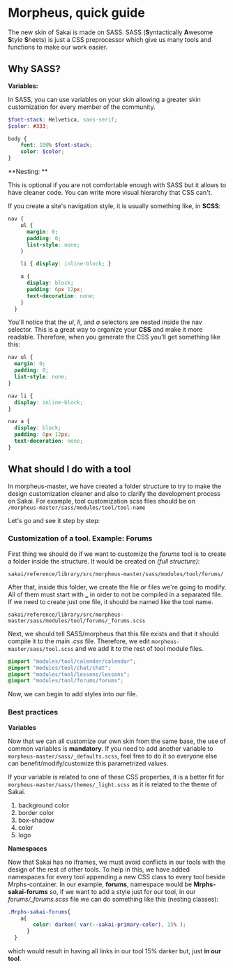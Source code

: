# Morpheus, quick guide

The new skin of Sakai is made on SASS. SASS (**S**yntactically **A**wesome **S**tyle **S**heets) is just a CSS preprocessor which give us many tools and functions to make our work easier. 

## Why SASS?

**Variables:**

In SASS, you can use variables on your skin allowing a greater skin customization for every member of the community.

```SCSS
$font-stack: Helvetica, sans-serif;
$color: #333;

body {
    font: 100% $font-stack;
    color: $color;
}
```

**Nesting: **

This is optional if you are not comfortable enough with SASS but it allows to have cleaner code. You can write more visual hierarchy that CSS can't.

If you create a site's navigation style, it is usually something like, in **SCSS**:

```SCSS
nav {
    ul {
      margin: 0;
      padding: 0;
      list-style: none;
    }

    li { display: inline-block; }

    a {
      display: block;
      padding: 6px 12px;
      text-decoration: none;
    }
  }
```

You'll notice that the *ul*, *li*, and *a* selectors are nested inside the nav selector. This is a great way to organize your **CSS** and make it more readable. Therefore, when you generate the CSS you'll get something like this:

```CSS
nav ul {
  margin: 0;
  padding: 0;
  list-style: none;
}

nav li {
  display: inline-block;
}

nav a {
  display: block;
  padding: 6px 12px;
  text-decoration: none;
}
```

## What should I do with a tool

In morpheus-master, we have created a folder structure to try to make the design customization cleaner  and also to clarify the development process on Sakai. For example, tool customization scss files should be on `/morpheus-master/sass/modules/tool/tool-name`

Let's go and see it step by step:

### Customization of a tool. Example: Forums

First thing we should do if we want to customize the *forums* tool is to create a folder inside the structure. It would be created on *(full structure)*:

`sakai/reference/library/src/morpheus-master/sass/modules/tool/forums/`

After that, inside this folder, we create the file or files we're going to modify. All of them must start with **_** in order to not be compiled in a separated file. If we need to create just one file, it should be named like the tool name.

`sakai/reference/library/src/morpheus-master/sass/modules/tool/forums/_forums.scss`

Next, we should tell SASS/morpheus that this file exists and that it should compile it to the main *.css* file. Therefore, we edit `morpheus-master/sass/tool.scss` and we add it to the rest of tool module files.

```CSS
@import "modules/tool/calendar/calendar";
@import "modules/tool/chat/chat";
@import "modules/tool/lessons/lessons";
@import "modules/tool/forums/forums";
```

Now, we can begin to add styles into our file.

### Best practices

**Variables**

Now that we can all customize our own skin from the same base, the use of common variables is **mandatory**. If you need to add another variable to `morpheus-master/sass/_defaults.scss`, feel free to do it so everyone else can benefit/modify/customize this parametrized values.

If your variable is related to one of these CSS properties, it is a better fit for `morpheus-master/sass/themes/_light.scss` as it is related to the theme of Sakai.

1. background color
2. border color
3. box-shadow
4. color
5. logo

**Namespaces**

Now that Sakai has no iframes, we must avoid conflicts in our tools with the design of the rest of other tools. To help in this, we have added namespaces for every tool appending a new CSS class to every tool beside Mrphs-container. In our example, **forums**, namespace would be **Mrphs-sakai-forums** so, if we want to add a style just for our tool, in our *forums/_forums.scss* file we can do something like this (nesting classes):

```SCSS
.Mrphs-sakai-forums{
    a{
        color: darken( var(--sakai-primary-color), 15% );
      }
  }
```

which would result in having all links in our tool 15% darker but, just **in our tool**.
